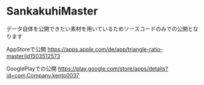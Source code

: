 # SankakuhiMaster

データ自体を公開できたい素材を用いているためソースコードのみでの公開となります

AppStoreで公開
https://apps.apple.com/de/app/triangle-ratio-master/id1503512573

GooglePlayでの公開
https://play.google.com/store/apps/details?id=com.Company.kento0037
